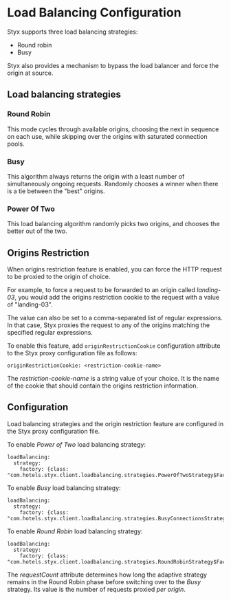 # Load Balancing Configuration

Styx supports three load balancing strategies:

 - Round robin
 - Busy

Styx also provides a mechanism to bypass the load balancer and force
the origin at source.

## Load balancing strategies

### Round Robin

This mode cycles through available origins, choosing the next in sequence on each use,
while skipping over the origins with saturated connection pools.

### Busy

This algorithm always returns the origin with a least number of 
simultaneously ongoing requests. Randomly chooses a winner
when there is a tie between the "best" origins.

### Power Of Two

This load balancing algorithm randomly picks two origins, and chooses the
better out of the two. 


## Origins Restriction

When origins restriction feature is enabled, you can force the HTTP
request to be proxied to the origin of choice.

For example, to force a request to be forwarded to an origin called
*landing-03*, you would add the origins restriction cookie to the
request with a value of "landing-03".

The value can also be set to a comma-separated list of regular expressions.
In that case, Styx proxies the request to any of the origins matching 
the specified regular expressions.

To enable this feature, add `originRestrictionCookie` configuration
attribute to the Styx proxy configuration file as follows:

    originRestrictionCookie: <restriction-cookie-name>

The *restriction-cookie-name* is a string value of your choice. It is
the name of the cookie that should contain the origins restriction information.

## Configuration

Load balancing strategies and the origin restriction feature are configured
in the Styx proxy configuration file.

To enable *Power of Two* load balancing strategy:

    loadBalancing:
      strategy:
        factory: {class: "com.hotels.styx.client.loadbalancing.strategies.PowerOfTwoStrategy$Factory"}

To enable *Busy* load balancing strategy:

    loadBalancing:
      strategy:
        factory: {class: "com.hotels.styx.client.loadbalancing.strategies.BusyConnectionsStrategy$Factory"}

To enable *Round Robin* load balancing strategy:

    loadBalancing:
      strategy:
        factory: {class: "com.hotels.styx.client.loadbalancing.strategies.RoundRobinStrategy$Factory"}

The *requestCount* attribute determines how long the adaptive strategy
remains in the Round Robin phase before switching over to the *Busy* strategy.
Its value is the number of requests proxied *per origin*.

